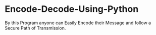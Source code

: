 # Encode-Decode-Using-Python
By this Program anyone can Easily Encode their Message and follow a Secure Path of Transmission.
